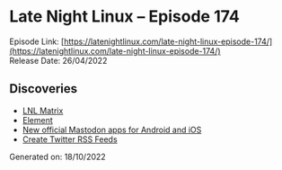 # Late Night Linux – Episode 174
Episode Link: [https://latenightlinux.com/late-night-linux-episode-174/](https://latenightlinux.com/late-night-linux-episode-174/)  
Release Date: 26/04/2022
## Discoveries
* [LNL Matrix](https://matrix.to/#/%23LateNightLinux:matrix.org)
* [Element](https://element.io/)
* [New official Mastodon apps for Android and iOS](https://play.google.com/store/apps/details?id=org.joinmastodon.android)
* [Create Twitter RSS Feeds](https://rss.app/rss-feed/create-twitter-rss-feed)

Generated on: 18/10/2022
